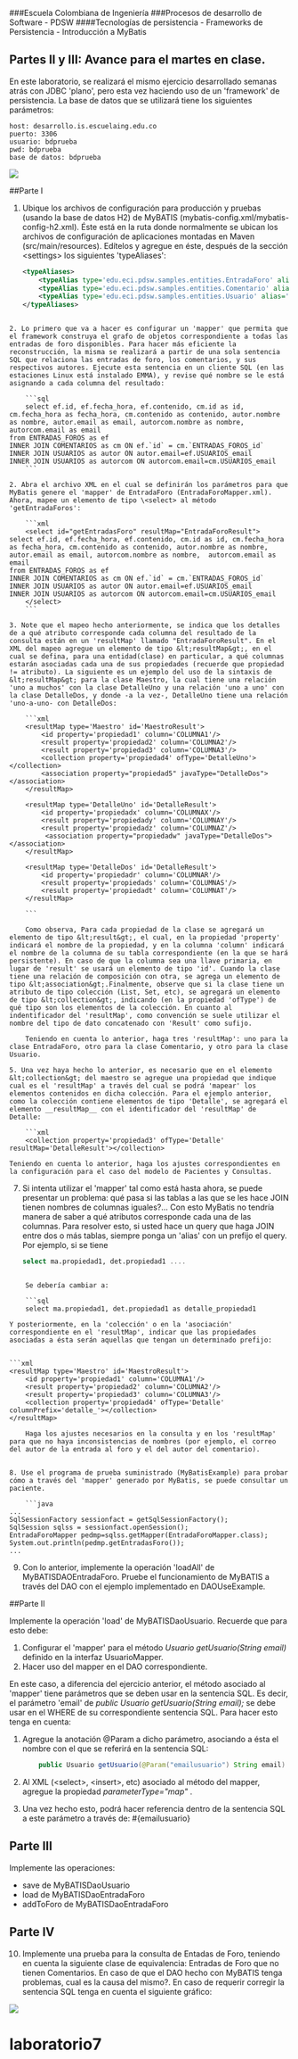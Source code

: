 ###Escuela Colombiana de Ingeniería
###Procesos de desarrollo de Software - PDSW
####Tecnologías de persistencia - Frameworks de Persistencia - Introducción a MyBatis

## Partes II y III: Avance para el martes en clase.


En este laboratorio, se realizará el mismo ejercicio desarrollado semanas atrás con JDBC 'plano', pero esta vez haciendo uso de un 'framework' de persistencia. La base de datos que se utilizará tiene los siguientes parámetros:

	host: desarrollo.is.escuelaing.edu.co
	puerto: 3306
	usuario: bdprueba
	pwd: bdprueba
	base de datos: bdprueba

![](img/FORUMS_MODEL.png)

##Parte I

1. Ubique los archivos de configuración para producción y pruebas (usando la base de datos H2) de MyBATIS (mybatis-config.xml/mybatis-config-h2.xml). Éste está en la ruta donde normalmente se ubican los archivos de configuración de aplicaciones montadas en Maven (src/main/resources). Edítelos y agregue en éste, después de la sección &lt;settings&gt; los siguientes 'typeAliases':

	```xml
    <typeAliases>
        <typeAlias type='edu.eci.pdsw.samples.entities.EntradaForo' alias='EntradaForo'/>
        <typeAlias type='edu.eci.pdsw.samples.entities.Comentario' alias='Comentario'/>
        <typeAlias type='edu.eci.pdsw.samples.entities.Usuario' alias='Usuario'/>
    </typeAliases>             
```

2. Lo primero que va a hacer es configurar un 'mapper' que permita que el framework construya el grafo de objetos correspondiente a todas las entradas de foro disponibles. Para hacer más eficiente la reconstrucción, la misma se realizará a partir de una sola sentencia SQL que relaciona las entradas de foro, los comentarios, y sus respectivos autores. Ejecute esta sentencia en un cliente SQL (en las estaciones Linux está instalado EMMA), y revise qué nombre se le está asignando a cada columna del resultado:

	```sql
	select ef.id, ef.fecha_hora, ef.contenido, cm.id as id, cm.fecha_hora as fecha_hora, cm.contenido as contenido, autor.nombre as nombre, autor.email as email, autorcom.nombre as nombre,  autorcom.email as email
from ENTRADAS_FOROS as ef 
INNER JOIN COMENTARIOS as cm ON ef.`id` = cm.`ENTRADAS_FOROS_id` 
INNER JOIN USUARIOS as autor ON autor.email=ef.USUARIOS_email
INNER JOIN USUARIOS as autorcom ON autorcom.email=cm.USUARIOS_email
	```

2. Abra el archivo XML en el cual se definirán los parámetros para que MyBatis genere el 'mapper' de EntradaForo (EntradaForoMapper.xml). Ahora, mapee un elemento de tipo \<select> al método 'getEntradaForos':

	```xml
    <select id="getEntradasForo" resultMap="EntradaForoResult">
select ef.id, ef.fecha_hora, ef.contenido, cm.id as id, cm.fecha_hora as fecha_hora, cm.contenido as contenido, autor.nombre as nombre, autor.email as email, autorcom.nombre as nombre,  autorcom.email as email
from ENTRADAS_FOROS as ef 
INNER JOIN COMENTARIOS as cm ON ef.`id` = cm.`ENTRADAS_FOROS_id` 
INNER JOIN USUARIOS as autor ON autor.email=ef.USUARIOS_email
INNER JOIN USUARIOS as autorcom ON autorcom.email=cm.USUARIOS_email
    </select>
	```

3. Note que el mapeo hecho anteriormente, se indica que los detalles de a qué atributo corresponde cada columna del resultado de la consulta están en un 'resultMap' llamado "EntradaForoResult". En el XML del mapeo agregue un elemento de tipo &lt;resultMap&gt;, en el cual se defina, para una entidad(clase) en particular, a qué columnas estarán asociadas cada una de sus propiedades (recuerde que propiedad != atributo). La siguiente es un ejemplo del uso de la sintaxis de &lt;resultMap&gt; para la clase Maestro, la cual tiene una relación 'uno a muchos' con la clase DetalleUno y una relación 'uno a uno' con la clase DetalleDos, y donde -a la vez-, DetalleUno tiene una relación 'uno-a-uno- con DetalleDos:

	```xml
    <resultMap type='Maestro' id='MaestroResult'>
        <id property='propiedad1' column='COLUMNA1'/>
        <result property='propiedad2' column='COLUMNA2'/>
        <result property='propiedad3' column='COLUMNA3'/>  
        <collection property='propiedad4' ofType='DetalleUno'></collection>
		<association property="propiedad5" javaType="DetalleDos"></association>      
    </resultMap>

    <resultMap type='DetalleUno' id='DetalleResult'>
        <id property='propiedadx' column='COLUMNAX'/>
        <result property='propiedady' column='COLUMNAY'/>
        <result property='propiedadz' column='COLUMNAZ'/> 
		 <association property="propiedadw" javaType="DetalleDos"></association>      
    </resultMap>
    
    <resultMap type='DetalleDos' id='DetalleResult'>
        <id property='propiedadr' column='COLUMNAR'/>
        <result property='propiedads' column='COLUMNAS'/>
        <result property='propiedadt' column='COLUMNAT'/>        
    </resultMap>

	```

	Como observa, Para cada propiedad de la clase se agregará un elemento de tipo &lt;result&gt;, el cual, en la propiedad 'property' indicará el nombre de la propiedad, y en la columna 'column' indicará el nombre de la columna de su tabla correspondiente (en la que se hará persistente). En caso de que la columna sea una llave primaria, en lugar de 'result' se usará un elemento de tipo 'id'. Cuando la clase tiene una relación de composición con otra, se agrega un elemento de tipo &lt;association&gt;.Finalmente, observe que si la clase tiene un atributo de tipo colección (List, Set, etc), se agregará un elemento de tipo &lt;collection&gt;, indicando (en la propiedad 'ofType') de qué tipo son los elementos de la colección. En cuanto al indentificador del 'resultMap', como convención se suele utilizar el nombre del tipo de dato concatenado con 'Result' como sufijo.
	
	Teniendo en cuenta lo anterior, haga tres 'resultMap': uno para la clase EntradaForo, otro para la clase Comentario, y otro para la clase Usuario. 

5. Una vez haya hecho lo anterior, es necesario que en el elemento &lt;collection&gt; del maestro se agregue una propiedad que indique cual es el 'resultMap' a través del cual se podrá 'mapear' los elementos contenidos en dicha colección. Para el ejemplo anterior, como la colección contiene elementos de tipo 'Detalle', se agregará el elemento __resultMap__ con el identificador del 'resultMap' de Detalle:

	```xml
	<collection property='propiedad3' ofType='Detalle' resultMap='DetalleResult'></collection>
```

	Teniendo en cuenta lo anterior, haga los ajustes correspondientes en la configuración para el caso del modelo de Pacientes y Consultas.

	
7. Si intenta utilizar el 'mapper' tal como está hasta ahora, se puede presentar un problema: qué pasa si las tablas a las que se les hace JOIN tienen nombres de columnas iguales?... Con esto MyBatis no tendría manera de saber a qué atributos corresponde cada una de las columnas. Para resolver esto, si usted hace un query que haga JOIN entre dos o más tablas, siempre ponga un 'alias' con un prefijo el query. Por ejemplo, si se tiene

	```sql	
	select ma.propiedad1, det.propiedad1 ....
```	

	Se debería cambiar a:

	```sql		
	select ma.propiedad1, det.propiedad1 as detalle_propiedad1
```

	Y posteriormente, en la 'colección' o en la 'asociación' correspondiente en el 'resultMap', indicar que las propiedades asociadas a ésta serán aquellas que tengan un determinado prefijo:


	```xml
    <resultMap type='Maestro' id='MaestroResult'>
        <id property='propiedad1' column='COLUMNA1'/>
        <result property='propiedad2' column='COLUMNA2'/>
        <result property='propiedad3' column='COLUMNA3'/>        
        <collection property='propiedad4' ofType='Detalle' columnPrefix='detalle_'></collection>
    </resultMap>
```
	Haga los ajustes necesarios en la consulta y en los 'resultMap' para que no haya inconsistencias de nombres (por ejemplo, el correo del autor de la entrada al foro y el del autor del comentario).


8. Use el programa de prueba suministrado (MyBatisExample) para probar cómo a través del 'mapper' generado por MyBatis, se puede consultar un paciente. 

	```java	
...
SqlSessionFactory sessionfact = getSqlSessionFactory();
SqlSession sqlss = sessionfact.openSession();
EntradaForoMapper pedmp=sqlss.getMapper(EntradaForoMapper.class);
System.out.println(pedmp.getEntradasForo());
...
```

9. Con lo anterior, implemente la operación 'loadAll' de MyBATISDAOEntradaForo. Pruebe el funcionamiento de MyBATIS a través del DAO con el ejemplo implementado en DAOUseExample.


##Parte II

Implemente la operación 'load' de MyBATISDaoUsuario. Recuerde que para esto debe:

1. Configurar el 'mapper' para el método _Usuario getUsuario(String email)_ definido en la interfaz UsuarioMapper.
2. Hacer uso del mapper en el DAO correspondiente.

En este caso, a diferencia del ejercicio anterior, el método asociado al 'mapper' tiene parámetros que se deben usar en la sentencia SQL. Es decir, el parámetro 'email' de  _public Usuario getUsuario(String email);_ se debe usar en el WHERE de su correspondiente sentencia SQL. Para hacer esto tenga en cuenta:

1. Agregue la anotación @Param a dicho parámetro, asociando a ésta el nombre con el que se referirá en la sentencia SQL:

	```java
		public Usuario getUsuario(@Param("emailusuario") String email)
	
	```

2. Al XML (\<select>, \<insert>, etc) asociado al método del mapper, agregue la propiedad _parameterType="map"_ .
3. Una vez hecho esto, podrá hacer referencia dentro de la sentencia SQL a este parámetro a través de: #{emailusuario}



## Parte III

Implemente las operaciones:

* save de MyBATISDaoUsuario
* load de MyBATISDaoEntradaForo
* addToForo de MyBATISDaoEntradaForo


## Parte IV
10. Implemente una prueba para la consulta de Entadas de Foro, teniendo en cuenta la siguiente clase de equivalencia: Entradas de Foro que no tienen Comentarios. En caso de que el DAO hecho con MyBATIS tenga problemas, cual es la causa del mismo?. En caso de requerir corregir la sentencia SQL tenga en cuenta el siguiente gráfico:

![](http://4.bp.blogspot.com/-_HsHikmChBI/VmQGJjLKgyI/AAAAAAAAEPw/JaLnV0bsbEo/s1600/sql%2Bjoins%2Bguide%2Band%2Bsyntax.jpg)
# laboratorio7
